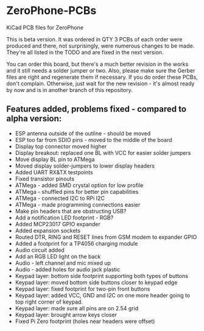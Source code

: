 # ZeroPhone-PCBs
KiCad PCB files for ZeroPhone

This is beta version. It was ordered in QTY 3 PCBs of each order were produced and there, not surprisingly, were numerous changes to be made. They're all listed in the TODO and are fixed in the next version. 

You can order this board, but there's a much better revision in the works and it still needs a solder jumper or two. Also, please make sure the Gerber files are right and regenerate them if necessary.
If you do order these PCBs, don't complain. Otherwise, just wait for the new revision - it's almost ready by now and is in another branch of this repository.

## Features added, problems fixed - compared to alpha version:

* ESP antenna outside of the outline - should be moved
* ESP too far from SDIO pins - moved to the middle of the board
* Display top connector moved higher
* Display breakout: replaced one BL with VCC for easier solder jumpers
* Move display BL pin to ATMega
* Moved display solder-jumpers to lower display headers
* Added UART RX&TX testpoints
* Fixed transistor pinouts
* ATMega - added SMD crystal option for low profile
* ATMega - shuffled pins for better pin capabilities
* ATMega - connected I2C to RPi I2C
* ATMega - made programming connections easier
* Make pin headers that are obstructing USB?
* Add a notification LED footprint - RGB?
* Added MCP23017 GPIO expander
* Added expansion sockets
* Routed DTR, RING and RESET lines from GSM modem to expander GPIO
* Added a footprint for a TP4056 charging module
* Audio circuit added
* Add an RGB LED light on the back 
* Audio - left channel and mic mixed up
* Audio - added holes for audio jack plastic
* Keypad layer: bottom side footprint supporting both types of buttons
* Keypad layer: moved bottom side buttons closer to keypad edge
* Keypad layer: fixed footprint for two-pin front buttons
* Keypad layer: added VCC, GND and I2C on one more header going to top right corner of keypad.
* Keypad layer: made sure all pins are on 2.54 grid
* Keypad layer: brought arrow keys closer
* Fixed Pi Zero footprint (holes near headers were offset)
